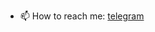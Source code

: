 <!-- - 👋 Hi, I’m @realpalyanytsya
- 👀 I’m interested in web development and scripts to make life easier
- 🌱 I’m currently learning react -->
- 📫 How to reach me: [telegram](https://t.me/realpalyanytsya)

<!--- 
realpalyanytsya/realpalyanytsya is a ✨ special ✨ repository because its `README.md` (this file) appears on your GitHub profile.
You can click the Preview link to take a look at your changes.
--->
